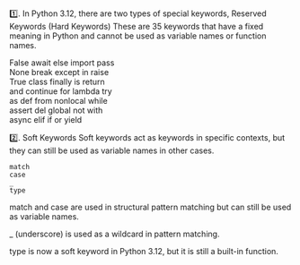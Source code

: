 1️⃣. In Python 3.12, there are two types of special keywords, Reserved Keywords (Hard Keywords)
    These are 35 keywords that have a fixed meaning in Python and cannot be used as variable names or function names.
    


   False    await    else      import    pass  
   None     break    except    in        raise  
   True     class    finally   is        return  
   and      continue  for      lambda    try  
   as       def      from      nonlocal  while  
   assert   del      global    not       with  
   async    elif     if        or        yield


2️⃣. Soft Keywords
    Soft keywords act as keywords in specific contexts, but they can still be used as variable names in other cases. 

    match
    case
    _
    type

 match and case are used in structural pattern matching but can still be used as variable names.

 _ (underscore) is used as a wildcard in pattern matching.

 type is now a soft keyword in Python 3.12, but it is still a built-in function.
